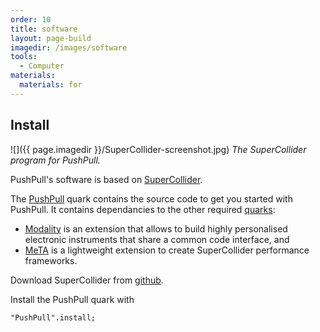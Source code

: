 ```yaml
---
order: 10
title: software
layout: page-build
imagedir: /images/software
tools:
  - Computer
materials:
  materials: for 
---
```




## Install

![]({{ page.imagedir }}/SuperCollider-screenshot.jpg)
*The SuperCollider program for PushPull.*

PushPull's software is based on [SuperCollider](http://supercollider.github.io).

The [PushPull](https://github.com/3DMIN/pushPull) quark contains the source code to get you started with PushPull. It contains dependancies to the other required [quarks](https://github.com/supercollider-quarks/quarks):

+ [Modality](http://modalityteam.github.io) is an extension that allows to build highly personalised electronic instruments that share a common code interface, and 
+ [MeTA](https://github.com/3DMIN/MeTA) is a lightweight extension to create SuperCollider performance frameworks.


Download SuperCollider from [github](http://supercollider.github.io).

Install the PushPull quark with 

```
"PushPull".install;
```